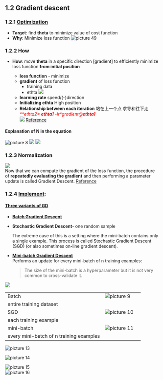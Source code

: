 ## 1.2 Gradient descent
### 1.2.1 [Optimization](https://ruder.io/optimizing-gradient-descent/)
- **Target**: find **theta** to minimize value of cost function   
- **Why**: Minimize loss function
![picture 49](../../images/de86d5d51416a6154ae8bc27e2e5a7be8067be69c7583b3bd8cdb2375576ed7d.png)  
### 1.2.2 How
- **How**: move **theta** in a specific direction [gradient] to efficiently minimize loss function **from initial position**  

  - **loss function** - minimize
  - **gradient** of loss function
    - training data
    - ethta
    ![](.ML_concepts_images/e693ea8e.png)
  - **learning rate** speed/(-)direction
  - **Initializing ethta** High position
  - **Relationship between each iteration**  站在上一个点 求导和往下走
  <font color='red'>_**ethta2= **ethta1** -lr*gradient@**ethta1**_</font>  
  ![](.ML_concepts_images/4575c2c2.png)
  [Reference](https://towardsdatascience.com/implement-gradient-descent-in-python-9b93ed7108d1)                                                                                                                                                                                                                                                                                                                                                    

#### **Explanation of N in the equation**  
![picture 8](../../images/1f414a3db11ba47069131ae8b877d90cf5b5f7a26b32868ab3903fe7a57403de.png) 
![](.ML_concepts_images/2728518c.png)
![](.ML_concepts_images/c2e62588.png)
### 1.2.3 Normalization                                                                                                                                                                                                                                                                                                                                                                  
![](.ML_concepts_images/f025ba49.png)                                                                                                                                                                                                                                                                                                                                                                  
Now that we can compute the gradient of the loss function, the procedure of **repeatedly evaluating 
the gradient** and then performing a parameter update is called Gradient Descent. [Reference](https://cs231n.github.io/optimization-1/)

### 1.2.4 [**Implement**](https://www.geeksforgeeks.org/ml-stochastic-gradient-descent-sgd/?ref=rp):  
#### [Three variants of GD](https://www.geeksforgeeks.org/ml-mini-batch-gradient-descent-with-python/?ref=rp)
  - [**Batch Gradient Descent**](https://ruder.io/optimizing-gradient-descent/index.html#gradientdescentvariants)
  - **Stochastic Gradient Descent**- one random sample
  
     The extreme case of this is a setting where the mini-batch contains only a single example. 
     This process is called Stochastic Gradient Descent (SGD) (or also sometimes on-line gradient descent).
      
  - [**Mini-batch Gradient Descent**](https://www.geeksforgeeks.org/ml-mini-batch-gradient-descent-with-python/?ref=rp)  
    Performs an update for every mini-batch of n training examples:
    >The size of the mini-batch is a hyperparameter but it is not very common to cross-validate it.   
                                                                                                                                                                                               
                                                                                                                                                                                               
![](.ML_concepts_images/1b843166.png)

|   |   |   |
|---|---|---|
| Batch  |  ![picture 9](../../images/7cd217b137245d77e32fab3d14c5e3f6fc1f245824c4ffca4848c225e386070f.png)  
 | entire training dataset  |
| SGD  | ![picture 10](../../images/2f4c6576e773055ac2bfaf6d2e5138b7320176eb1f25e87f18d982317c560bf1.png)  
  |  each training example |
| mini-batch  | ![picture 11](../../images/87a47ebba8ecd13134a25ac796d8e165a8a2f54295254e295806d6fe59ff1a3c.png)  
  | every mini-batch of n training examples  |

![picture 13](../../images/4d029ef0f5823c508396c689faea254912e502e8d52cfcbb544a7944de7d662c.png)  

![picture 14](../../images/1951046aa0d550c781521a500ea954be59b82d4c485f181172af8f4918193de2.png)  

![picture 15](../../images/ddb5521dee7d0c16b23a072b54e022445d5f183511d19198f5ca4b8383bfdfd8.png)  
![picture 16](../../images/652fbb205d14fdb71591ea5583e24ce27b118a0ea28b3d9e97e2b908395dac84.png)  